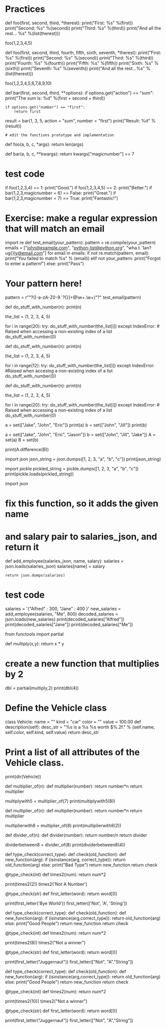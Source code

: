 # Practices

def foo(first, second, third, *therest):
    print("First: %s" %(first))
    print("Second: %s" %(second))
    print("Third: %s" %(third))
    print("And all the rest... %s" %(list(therest)))

foo(1,2,3,4,5)


def foo(first, second, third, fourth, fifth, sixth, seventh, *therest):
    print("First: %s" %(first))
    print("Second: %s" %(second))
    print("Third: %s" %(third))
    print("Fourth: %s" %(fourth))
    print("Fifth: %s" %(fifth))
    print("Sixth: %s" %(sixth))
    print("Seventh: %s" %(seventh))
    print("And all the rest...%s" %(list(therest)))
    
foo(1,2,3,4,5,6,7,8,9,10)

def bar(first, second, third, **options):
    if options.get("action") == "sum":
        print("The sum is: %d" %(first + second + third))

    if options.get("number") == "first":
        return first

result = bar(1, 3, 5, action = "sum", number = "first")
print("Result: %d" %(result))



    # edit the functions prototype and implementation
def foo(a, b, c, *args):
    return len(args)

def bar(a, b, c, **kwargs):
    return kwargs["magicnumber"] == 7


# test code
if foo(1,2,3,4) == 1:
    print("Good.")
if foo(1,2,3,4,5) == 2:
    print("Better.")
if bar(1,2,3,magicnumber = 6) == False:
    print("Great.")
if bar(1,2,3,magicnumber = 7) == True:
    print("Fantastic!")

# Exercise: make a regular expression that will match an email
import re
def test_email(your_pattern):
    pattern = re.compile(your_pattern)
    emails = ["john@example.com", "python-list@python.org", "wha.t.`1an?ug{}ly@email.com"]
    for email in emails:
        if not re.match(pattern, email):
            print("You failed to match %s" % (email))
        elif not your_pattern:
            print("Forgot to enter a pattern!")
        else:
            print("Pass")
# Your pattern here!
pattern = r"\"?([-a-zA-Z0-9.`?{}]+@\w+\.\w+)\"?"
test_email(pattern)

def do_stuff_with_number(n):
        print(n)

the_list = (1, 2, 3, 4, 5)

for i in range(20):
    try:
        do_stuff_with_number(the_list[i])
    except IndexError: # Raised when accessing a non-existing index of a list
        do_stuff_with_number(0)
        
def do_stuff_with_number(n):
    print(n)

the_list = (1, 2, 3, 4, 5)

for i in range(12):
    try:
        do_stuff_with_number(the_list[i])
    except IndexError: #Raised when accesing a non-existing index of a list
        do_stuff_with_number(0)
        
def do_stuff_with_number(n):
        print(n)

the_list = (1, 2, 3, 4, 5)

for i in range(20):
    try:
        do_stuff_with_number(the_list[i])
    except IndexError: # Raised when accessing a non-existing index of a list
        do_stuff_with_number(0)
        
a = set(["Jake", "John", "Eric"])
print(a)
b = set(["John", "Jill"])
print(b)

a = set(["Jake", "John", "Eric", "Jason"])
b = set(["John", "Jill", "Jake"])
A = set(a)
B = set(b)

print(A.difference(B))

import json
json_string = json.dumps([1, 2, 3, "a", "b", "c"])
print(json_string)

import pickle
pickled_string = pickle.dumps([1, 2, 3, "a", "b", "c"])
print(pickle.loads(pickled_string))

import json

# fix this function, so it adds the given name
# and salary pair to salaries_json, and return it
def add_employee(salaries_json, name, salary):
    salaries = json.loads(salaries_json)
    salaries[name] = salary

    return json.dumps(salaries)

# test code
salaries = '{"Alfred" : 300, "Jane" : 400 }'
new_salaries = add_employee(salaries, "Me", 800)
decoded_salaries = json.loads(new_salaries)
print(decoded_salaries["Alfred"])
print(decoded_salaries["Jane"])
print(decoded_salaries["Me"])

from functools import partial

def multiply(x,y):
        return x * y

# create a new function that multiplies by 2
dbl = partial(multiply,2)
print(dbl(4))

# Define the Vehicle class
class Vehicle:
    name = ""
    kind = "car"
    color = ""
    value = 100.00
    def description(self):
        desc_str = "%s is a %s %s worth $%.2f." % (self.name, self.color, self.kind, self.value)
        return desc_str

# Print a list of all attributes of the Vehicle class.
print(dir(Vehicle))

def multiplier_of(n):
    def multiplier(number):
        return number*n
    return multiplier

multiplywith5 = multiplier_of(7)
print(multiplywith5(8))


def multiplier_of(n):
    def multiplier(number):
        return number*n
    return multiplier

multiplierwith8 = multiplier_of(8)
print(multiplierwith8(2))

def divider_of(n):
    def divider(number):
        return number/n
    return divider

dividerbetween8 = divider_of(8)
print(dividerbetween8(4))


def type_check(correct_type):
    def check(old_function):
        def new_function(arg):
            if (isinstance(arg, correct_type)):
                return old_function(arg)
            else:
                print("Bad Type")
        return new_function
    return check

@type_check(int)
def times2(num):
    return num*2

print(times2(2))
times2('Not A Number')

@type_check(str)
def first_letter(word):
    return word[0]

print(first_letter('Bye World'))
first_letter(['Not', 'A', 'String'])

def type_check(correct_type):
    def check(old_function):
        def new_function(arg):
            if (isinstance(arg,correct_type)):
                return old_function(arg)
            else:
                print("Good People")
        return new_function
    return check

@type_check(int)
def times2(num):
    return num*2

print(times2(8))
times2("Not a winner")

@type_check(str)
def first_letter(word):
    return word[0]

print(first_letter("Juggernaut"))
first_letter(["Not", "A","String"])

def type_check(correct_type):
    def check(old_function):
        def new_function(arg):
            if (isinstance(arg,correct_type)):
                return old_function(arg)
            else:
                print("Good People")
        return new_function
    return check

@type_check(int)
def times2(num):
    return num*2

print(times2(10))
times2("Not a winner")

@type_check(str)
def first_letter(word):
    return word[0]

print(first_letter("Juggernaut"))
first_letter(["Not", "A","String"])
